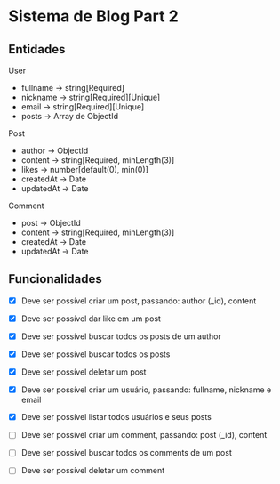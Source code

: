 # Sistema de Blog Part 2

## Entidades

User

- fullname -> string[Required]
- nickname -> string[Required][Unique]
- email -> string[Required][Unique]
- posts -> Array de ObjectId

Post

- author -> ObjectId
- content -> string[Required, minLength(3)]
- likes -> number[default(0), min(0)]
- createdAt -> Date
- updatedAt -> Date

Comment

- post -> ObjectId
- content -> string[Required, minLength(3)]
- createdAt -> Date
- updatedAt -> Date

## Funcionalidades

- [x] Deve ser possível criar um post, passando: author (\_id), content
- [x] Deve ser possível dar like em um post
- [x] Deve ser possível buscar todos os posts de um author
- [x] Deve ser possível buscar todos os posts
- [x] Deve ser possível deletar um post

- [x] Deve ser possível criar um usuário, passando: fullname, nickname e email
- [x] Deve ser possível listar todos usuários e seus posts

- [ ] Deve ser possível criar um comment, passando: post (\_id), content
- [ ] Deve ser possível buscar todos os comments de um post
- [ ] Deve ser possível deletar um comment
